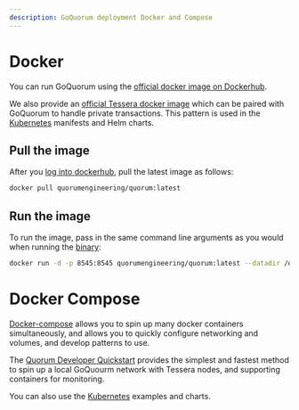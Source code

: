 ```yaml
---
description: GoQuorum deployment Docker and Compose
---
```


# Docker

You can run GoQuorum using the [official docker image on Dockerhub](https://hub.docker.com/r/quorumengineering/quorum).

We also provide an [official Tessera docker image](https://hub.docker.com/r/quorumengineering/tessera) which
can be paired with GoQuorum to handle private transactions. This pattern is used in the [Kubernetes](./kubernetes.md) manifests
and Helm charts.

## Pull the image

After you [log into dockerhub](https://docs.docker.com/engine/reference/commandline/login/), pull the latest image
as follows:

```bash
docker pull quorumengineering/quorum:latest
```

## Run the image

To run the image, pass in the same command line arguments as you would when running the [binary](binaries.md):

```bash
docker run -d -p 8545:8545 quorumengineering/quorum:latest --datadir /data --http --http.addr 0.0.0.0 --http.port 8545 ...
```

# Docker Compose

[Docker-compose](https://docs.docker.com/compose/) allows you to spin up many docker containers simultaneously,
and allows you to quickly configure networking and volumes, and develop patterns to use.

The [Quorum Developer Quickstart](../../tutorials/quorum-dev-quickstart/using-the-quickstart.md) provides the
simplest and fastest method to spin up a local GoQuourm network with Tessera nodes, and supporting containers
for monitoring.

You can also use the [Kubernetes](./kubernetes.md) examples and charts.

